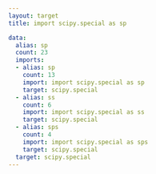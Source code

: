 ```yaml
---
layout: target
title: import scipy.special as sp

data:
  alias: sp
  count: 23
  imports:
  - alias: sp
    count: 13
    import: import scipy.special as sp
    target: scipy.special
  - alias: ss
    count: 6
    import: import scipy.special as ss
    target: scipy.special
  - alias: sps
    count: 4
    import: import scipy.special as sps
    target: scipy.special
  target: scipy.special
---
```

